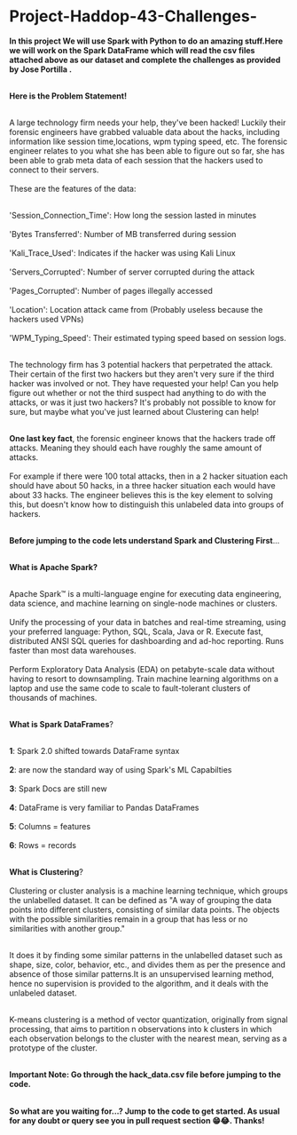# Project-Haddop-43-Challenges-


<table>
  
**In this project We will use Spark with Python to do an amazing stuff.Here we will work on the Spark DataFrame which will read the csv files attached above as our dataset and complete the challenges as provided by Jose Portilla .** <br></br>

**Here is the Problem Statement!** <br></br>

A large technology firm needs your help, they've been hacked! Luckily their forensic engineers have grabbed valuable data about the hacks, including information like session time,locations, wpm typing speed, etc. The forensic engineer relates to you what she has been able to figure out so far, she has been able to grab meta data of each session that the hackers used to connect to their servers. <br></br> These are the features of the data:<br></br>


'Session_Connection_Time': How long the session lasted in minutes <br></br>
'Bytes Transferred': Number of MB transferred during session <br></br>
'Kali_Trace_Used': Indicates if the hacker was using Kali Linux <br></br>
'Servers_Corrupted': Number of server corrupted during the attack <br></br>
'Pages_Corrupted': Number of pages illegally accessed <br></br>
'Location': Location attack came from (Probably useless because the hackers used VPNs) <br></br>
'WPM_Typing_Speed': Their estimated typing speed based on session logs. <br></br>

The technology firm has 3 potential hackers that perpetrated the attack. Their certain of the first two hackers but they aren't very sure if the third hacker was involved or not. They have requested your help! Can you help figure out whether or not the third suspect had anything to do with the attacks, or was it just two hackers? It's probably not possible to know for sure, but maybe what you've just learned about Clustering can help!<br></br>

**One last key fact**, the forensic engineer knows that the hackers trade off attacks. Meaning they should each have roughly the same amount of attacks.<br></br> For example if there were 100 total attacks, then in a 2 hacker situation each should have about 50 hacks, in a three hacker situation each would have about 33 hacks. The engineer believes this is the key element to solving this, but doesn't know how to distinguish this unlabeled data into groups of hackers.<br></br>


**Before jumping to the code lets understand Spark and Clustering First**...<br></br>

**What is Apache Spark?** <br></br>

Apache Spark™ is a multi-language engine for executing data engineering, data science, and machine learning on single-node machines or clusters.<br></br>
Unify the processing of your data in batches and real-time streaming, using your preferred language: Python, SQL, Scala, Java or R.
Execute fast, distributed ANSI SQL queries for dashboarding and ad-hoc reporting. Runs faster than most data warehouses.<br></br>
Perform Exploratory Data Analysis (EDA) on petabyte-scale data without having to resort to downsampling.
Train machine learning algorithms on a laptop and use the same code to scale to fault-tolerant clusters of thousands of machines.<br></br>

**What is Spark DataFrames**?<br></br>

**1**: Spark 2.0 shifted towards DataFrame syntax<br></br>
**2**: are now the standard way of using Spark's ML Capabilties<br></br>
**3**: Spark Docs are still new<br></br>
**4**: DataFrame is very familiar to Pandas DataFrames<br></br>
**5**: Columns = features<br></br>
**6**: Rows = records<br></br>

**What is Clustering**?<br></br>
Clustering or cluster analysis is a machine learning technique, which groups the unlabelled dataset. It can be defined as "A way of grouping the data points into different clusters, consisting of similar data points. The objects with the possible similarities remain in a group that has less or no similarities with another group."<br></br>

It does it by finding some similar patterns in the unlabelled dataset such as shape, size, color, behavior, etc., and divides them as per the presence and absence of those similar patterns.It is an unsupervised learning method, hence no supervision is provided to the algorithm, and it deals with the unlabeled dataset.<br></br>

K-means clustering is a method of vector quantization, originally from signal processing, that aims to partition n observations into k clusters in which each observation belongs to the cluster with the nearest mean, serving as a prototype of the cluster.<br></br>


**Important Note: Go through the hack_data.csv file before jumping to the code.**


</table>

**So what are you waiting for...? Jump to the code to get started. As usual for any doubt or query see you in pull request section 😁😂. Thanks!**


